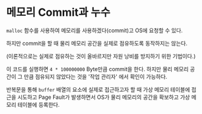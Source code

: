 # 메모리 Commit과 누수

`malloc` 함수를 사용하여 메모리를 사용하겠다(commit)고 OS에 요청할 수 있다.

하지만 commit을 할 때 물리 메모리 공간을 실제로 점유하도록 동작하지는 않는다.

(이론적으로는 실제로 점유하는 것이 올바르지만 자원 낭비를 방지하기 위한 기법이다.)

이 코드를 실행하면 `4 * 100000000` Byte만큼 commit을 한다. 하지만 물리 메모리 공간이 그 만큼 점유되지 않았다는 것을 '작업 관리자' 에서 확인이 가능하다.

반복문을 통해 `buffer` 배열의 요소에 실제로 접근하고자 할 때 가상 메모리 테이블에 접근을 시도하고 Page Fault가 발생하면서 OS가 물리 메모리의 공간을 확보하고 가상 메모리 테이블에 등록한다.
